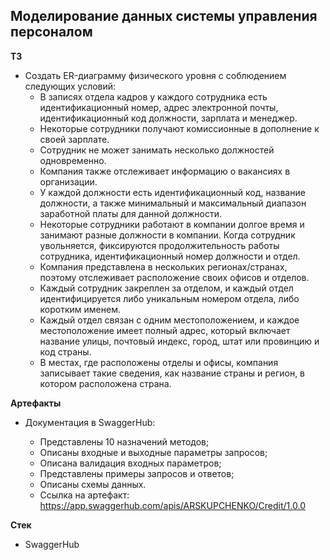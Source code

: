 ## Моделирование данных системы управления персоналом

**ТЗ**

- Создать ER-диаграмму физического уровня с соблюдением следующих условий:
  - В записях отдела кадров у каждого сотрудника есть идентификационный номер, адрес электронной почты, идентификационный код должности, зарплата и менеджер.
  - Некоторые сотрудники получают комиссионные в дополнение к своей зарплате.
  - Сотрудник не может занимать несколько должностей одновременно.
  - Компания также отслеживает информацию о вакансиях в организации.
  - У каждой должности есть идентификационный код, название должности, а также минимальный и максимальный диапазон заработной платы для данной должности.
  - Некоторые сотрудники работают в компании долгое время и занимают разные должности в компании. Когда сотрудник увольняется, фиксируются продолжительность работы сотрудника, идентификационный номер должности и отдел.
  - Компания представлена в нескольких регионах/странах, поэтому отслеживает расположение своих офисов и отделов.
  - Каждый сотрудник закреплен за отделом, и каждый отдел идентифицируется либо уникальным номером отдела, либо коротким именем.
  - Каждый отдел связан с одним местоположением, и каждое местоположение имеет полный адрес, который включает название улицы, почтовый индекс, город, штат или провинцию и код страны.
  - В местах, где расположены отделы и офисы, компания записывает такие сведения, как название страны и регион, в котором расположена страна.


**Артефакты**

- Документация в SwaggerHub:
  
  - Представлены 10 назначений методов;
  - Описаны входные и выходные параметры запросов;
  - Описана валидация входных параметров;
  - Представлены примеры запросов и ответов;
  - Описаны схемы данных.
  - Ссылка на артефакт: https://app.swaggerhub.com/apis/ARSKUPCHENKO/Credit/1.0.0
 
**Стек**
- SwaggerHub
